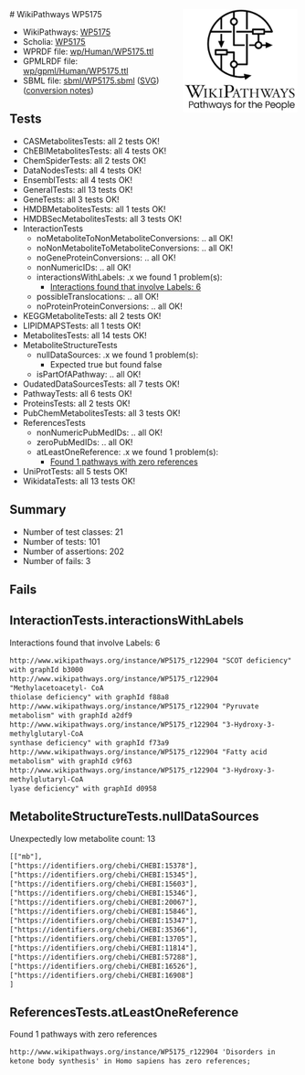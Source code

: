 <img style="float: right; width: 200px" src="../logo.png" />
# WikiPathways WP5175

* WikiPathways: [WP5175](https://identifiers.org/wikipathways:WP5175)
* Scholia: [WP5175](https://scholia.toolforge.org/wikipathways/WP5175)
* WPRDF file: [wp/Human/WP5175.ttl](../wp/Human/WP5175.ttl)
* GPMLRDF file: [wp/gpml/Human/WP5175.ttl](../wp/gpml/Human/WP5175.ttl)
* SBML file: [sbml/WP5175.sbml](../sbml/WP5175.sbml) ([SVG](../sbml/WP5175.svg)) ([conversion notes](../sbml/WP5175.txt))

## Tests
* CASMetabolitesTests: all 2 tests OK!
* ChEBIMetabolitesTests: all 4 tests OK!
* ChemSpiderTests: all 2 tests OK!
* DataNodesTests: all 4 tests OK!
* EnsemblTests: all 4 tests OK!
* GeneralTests: all 13 tests OK!
* GeneTests: all 3 tests OK!
* HMDBMetabolitesTests: all 1 tests OK!
* HMDBSecMetabolitesTests: all 3 tests OK!
* InteractionTests
    * noMetaboliteToNonMetaboliteConversions: .. all OK!
    * noNonMetaboliteToMetaboliteConversions: .. all OK!
    * noGeneProteinConversions: .. all OK!
    * nonNumericIDs: .. all OK!
    * interactionsWithLabels: .x we found 1 problem(s):
        * [Interactions found that involve Labels: 6](#630d267d)
    * possibleTranslocations: .. all OK!
    * noProteinProteinConversions: .. all OK!
* KEGGMetaboliteTests: all 2 tests OK!
* LIPIDMAPSTests: all 1 tests OK!
* MetabolitesTests: all 14 tests OK!
* MetaboliteStructureTests
    * nullDataSources: .x we found 1 problem(s):
        * Expected true but found false
    * isPartOfAPathway: .. all OK!
* OudatedDataSourcesTests: all 7 tests OK!
* PathwayTests: all 6 tests OK!
* ProteinsTests: all 2 tests OK!
* PubChemMetabolitesTests: all 3 tests OK!
* ReferencesTests
    * nonNumericPubMedIDs: .. all OK!
    * zeroPubMedIDs: .. all OK!
    * atLeastOneReference: .x we found 1 problem(s):
        * [Found 1 pathways with zero references](#35eb778e)
* UniProtTests: all 5 tests OK!
* WikidataTests: all 13 tests OK!


## Summary

* Number of test classes: 21
* Number of tests: 101
* Number of assertions: 202
* Number of fails: 3

## Fails

<a name="630d267d" />

## InteractionTests.interactionsWithLabels

Interactions found that involve Labels: 6
```
http://www.wikipathways.org/instance/WP5175_r122904 "SCOT deficiency" with graphId b3000
http://www.wikipathways.org/instance/WP5175_r122904 "Methylacetoacetyl- CoA 
thiolase deficiency" with graphId f88a8
http://www.wikipathways.org/instance/WP5175_r122904 "Pyruvate metabolism" with graphId a2df9
http://www.wikipathways.org/instance/WP5175_r122904 "3-Hydroxy-3- methylglutaryl-CoA 
synthase deficiency" with graphId f73a9
http://www.wikipathways.org/instance/WP5175_r122904 "Fatty acid metabolism" with graphId c9f63
http://www.wikipathways.org/instance/WP5175_r122904 "3-Hydroxy-3-methylglutaryl-CoA 
lyase deficiency" with graphId d0958
```

<a name="9190418c" />

## MetaboliteStructureTests.nullDataSources

Unexpectedly low metabolite count: 13
```
[["mb"],
["https://identifiers.org/chebi/CHEBI:15378"],
["https://identifiers.org/chebi/CHEBI:15345"],
["https://identifiers.org/chebi/CHEBI:15603"],
["https://identifiers.org/chebi/CHEBI:15346"],
["https://identifiers.org/chebi/CHEBI:20067"],
["https://identifiers.org/chebi/CHEBI:15846"],
["https://identifiers.org/chebi/CHEBI:15347"],
["https://identifiers.org/chebi/CHEBI:35366"],
["https://identifiers.org/chebi/CHEBI:13705"],
["https://identifiers.org/chebi/CHEBI:11814"],
["https://identifiers.org/chebi/CHEBI:57288"],
["https://identifiers.org/chebi/CHEBI:16526"],
["https://identifiers.org/chebi/CHEBI:16908"]
]
```

<a name="35eb778e" />

## ReferencesTests.atLeastOneReference

Found 1 pathways with zero references
```
http://www.wikipathways.org/instance/WP5175_r122904 'Disorders in ketone body synthesis' in Homo sapiens has zero references; 
```

